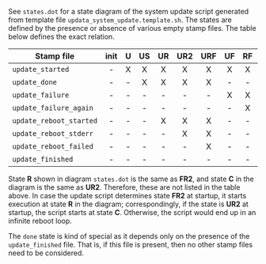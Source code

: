 See `states.dot` for a state diagram of the system update script generated from
template file `updata_system_update.template.sh`. The states are defined by the
presence or absence of various empty stamp files. The table below defines the
exact relation.


Stamp file              | init | U | US | UR | UR2 | URF | UF | RF | FR | FR2 | FRF | done
------------------------|:----:|:-:|:--:|:--:|:---:|:---:|:--:|:--:|:--:|:---:|:---:|:----:
`update_started`        |  -   | X | X  | X  |  X  |  X  | X  | X  | X  |  X  |  X  | (X)
`update_done`           |  -   | - | X  | X  |  X  |  X  | -  | -  | -  |  -  |  -  | (X)
`update_failure`        |  -   | - | -  | -  |  -  |  -  | X  | X  | X  |  X  |  X  | (X)
`update_failure_again`  |  -   | - | -  | -  |  -  |  -  | -  | X  | -  |  -  |  -  | (X)
`update_reboot_started` |  -   | - | -  | X  |  X  |  X  | -  | -  | X  |  X  |  X  | (X)
`update_reboot_stderr`  |  -   | - | -  | -  |  X  |  X  | -  | -  | -  |  X  |  X  | (X)
`update_reboot_failed`  |  -   | - | -  | -  |  -  |  X  | -  | -  | -  |  -  |  X  | (X)
`update_finished`       |  -   | - | -  | -  |  -  |  -  | -  | -  | -  |  -  |  -  |  X


State **R** shown in diagram `states.dot` is the same as **FR2**, and state
**C** in the diagram is the same as **UR2**. Therefore, these are not listed in
the table above. In case the update script determines state **FR2** at startup,
it starts execution at state **R** in the diagram; correspondingly, if the
state is **UR2** at startup, the script starts at state **C**. Otherwise, the
script would end up in an infinite reboot loop.

The `done` state is kind of special as it depends only on the presence of the
`update_finished` file. That is, if this file is present, then no other stamp
files need to be considered.
